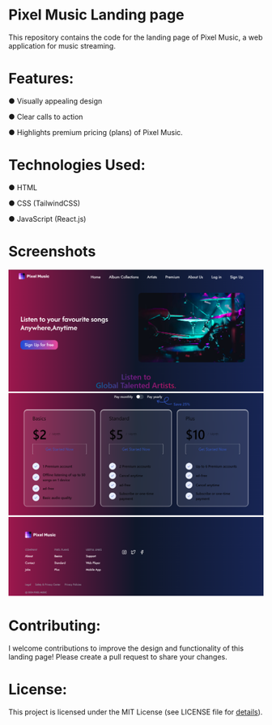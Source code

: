 # Pixel Music Landing page

This repository contains the code for the landing page of Pixel Music, a web application for music streaming.

# Features:

● Visually appealing design

● Clear calls to action

● Highlights premium pricing (plans) of Pixel Music.


# Technologies Used:

● HTML

● CSS (TailwindCSS)

● JavaScript (React.js)

# Screenshots

![Screenshot](https://github.com/piyushkumar-prog/pixel_music_landing_page/blob/main/screenshot1.png)
![Screenshot](https://github.com/piyushkumar-prog/pixel_music_landing_page/blob/main/screenshot2.png)
![Screenshot](https://github.com/piyushkumar-prog/pixel_music_landing_page/blob/main/screenshot3.png)

# Contributing:

I welcome contributions to improve the design and functionality of this landing page! Please create a pull request to share your changes.

# License:

This project is licensed under the MIT License (see LICENSE file for [details](https://mit-license.org/)).
